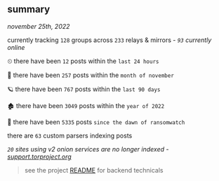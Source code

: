
## summary
_november 25th, 2022_

currently tracking `128` groups across `233` relays & mirrors - _`93` currently online_

⏲ there have been `12` posts within the `last 24 hours`

🦈 there have been `257` posts within the `month of november`

🪐 there have been `767` posts within the `last 90 days`

🏚 there have been `3049` posts within the `year of 2022`

🦕 there have been `5335` posts `since the dawn of ransomwatch`

there are `63` custom parsers indexing posts

_`20` sites using v2 onion services are no longer indexed - [support.torproject.org](https://support.torproject.org/onionservices/v2-deprecation/)_

> see the project [README](https://github.com/joshhighet/ransomwatch#ransomwatch--) for backend technicals
